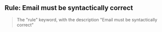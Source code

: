 ## Rule: Email must be syntactically correct

> The "rule" keyword, with the description "Email must be syntactically correct"
